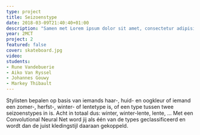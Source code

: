```yaml
---
type: project
title: Seizoenstype
date: 2018-03-09T21:40:40+01:00
description: "Samen met Lorem ipsum dolor sit amet, consectetur adipisicing elit, sed do eiusmod tempor incididunt ut labore et dolore magna aliqua."
year: 2MCT
project: 2
featured: false
cover: skateboard.jpg
video:
students:
- Rune Vandebuerie
- Aiko Van Ryssel
- Johannes Gouwy
- Markey Thibault
---
```


Stylisten bepalen op basis van iemands haar-, huid- en oogkleur of iemand een zomer-, herfst-, winter- of lentetype is, of een type tussen twee seizoenstypes in is. Acht in totaal dus: winter, winter-lente, lente, ... Met een Convolutional Neural Net word jij als één van de types geclassificeerd en wordt dan de juist kledingstijl daaraan gekoppeld.
